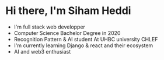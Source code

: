 # Hi there, I'm Siham Heddi 
* I'm full stack web developper
* Computer Science Bachelor Degree in 2020
* Recognition Pattern & AI student At UHBC university CHLEF
* I'm currently learning Django & react and their ecosystem
* AI and web3 enthusiast 

